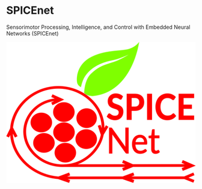 # SPICEnet
Sensorimotor Processing, Intelligence, and Control with Embedded Neural Networks (SPICEnet)

![](media/spice-net-logo-green-ai.png)
